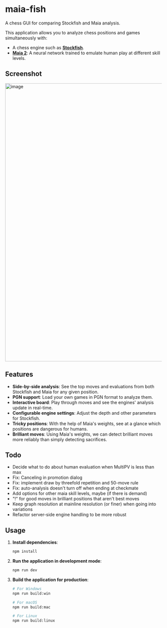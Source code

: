 # maia-fish

A chess GUI for comparing Stockfish and Maia analysis.

This application allows you to analyze chess positions and games simultaneously with:

- A chess engine such as [**Stockfish**](https://stockfishchess.org/).
- [**Maia 2**](https://maiachess.com/): A neural network trained to emulate human play at different skill levels.

## Screenshot

<img width="1010" height="893" alt="image" src="https://github.com/user-attachments/assets/a7993cfb-9064-49f0-a15e-d5f2a7498902" />

## Features

- **Side-by-side analysis**: See the top moves and evaluations from both Stockfish and Maia for any given position.
- **PGN support**: Load your own games in PGN format to analyze them.
- **Interactive board**: Play through moves and see the engines' analysis update in real-time.
- **Configurable engine settings**: Adjust the depth and other parameters for Stockfish.
- **Tricky positions**: With the help of Maia's weights, see at a glance which positions are dangerous for humans.
- **Brilliant moves**: Using Maia's weights, we can detect brilliant moves more reliably than simply detecting sacrifices.

## Todo

- Decide what to do about human evaluation when MultiPV is less than max
- Fix: Canceling in promotion dialog
- Fix: implement draw by threefold repetition and 50-move rule
- Fix: auto-analysis doesn't turn off when ending at checkmate
- Add options for other maia skill levels, maybe (if there is demand)
- "!" for good moves in brilliant positions that aren't best moves
- Keep graph resolution at mainline resolution (or finer) when going into variations
- Refactor server-side engine handling to be more robust

## Usage

1.  **Install dependencies**:
    ```bash
    npm install
    ```
2.  **Run the application in development mode**:
    ```bash
    npm run dev
    ```
3.  **Build the application for production**:

    ```bash
    # For Windows
    npm run build:win

    # For macOS
    npm run build:mac

    # For Linux
    npm run build:linux
    ```
